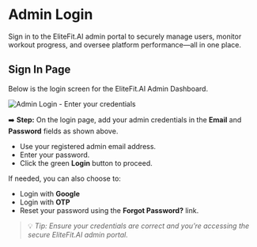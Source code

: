# Admin Login

Sign in to the EliteFit.AI admin portal to securely manage users, monitor workout progress, and oversee platform performance—all in one place.

## Sign In Page

Below is the login screen for the EliteFit.AI Admin Dashboard. 

![Admin Login - Enter your credentials](/img/Login.webp)

➡️ **Step:** On the login page, add your admin credentials in the **Email** and **Password** fields as shown above.

- Use your registered admin email address.
- Enter your password.
- Click the green **Login** button to proceed.

If needed, you can also choose to:
- Login with **Google**
- Login with **OTP**
- Reset your password using the **Forgot Password?** link.

> 💡 _Tip: Ensure your credentials are correct and you’re accessing the secure EliteFit.AI admin portal._

